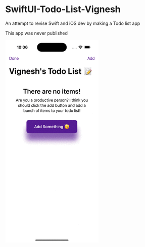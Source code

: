 # SwiftUI-Todo-List-Vignesh
An attempt to revise Swift and iOS dev by making a Todo list app

This app was never published

![alt text](/screen-recording.gif)
